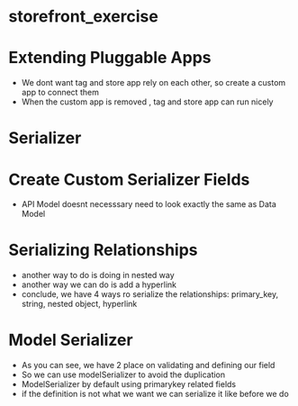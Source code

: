 # storefront_exercise

# Extending Pluggable Apps

- We dont want tag and store app rely on each other, so create a custom app to connect them
- When the custom app is removed , tag and store app can run nicely

# Serializer

# Create Custom Serializer Fields

- API Model doesnt necesssary need to look exactly the same as Data Model

# Serializing Relationships

- another way to do is doing in nested way
- another way we can do is add a hyperlink
- conclude, we have 4 ways ro serialize the relationships: primary_key, string, nested object, hyperlink

# Model Serializer

- As you can see, we have 2 place on validating and defining our field
- So we can use modelSerializer to avoid the duplication
- ModelSerializer by default using primarykey related fields
- if the definition is not what we want we can serialize it like before we do
